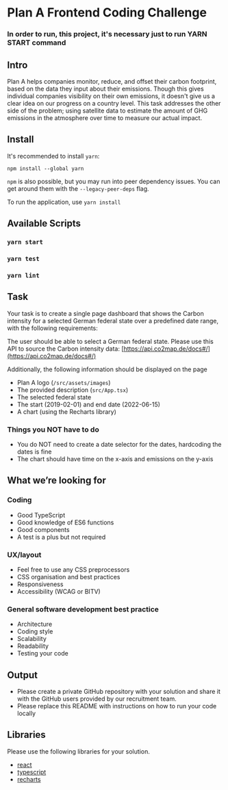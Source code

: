 # Plan A Frontend Coding Challenge

### In order to run, this project, it's necessary just to run YARN START command
## Intro

Plan A helps companies monitor, reduce, and offset their carbon footprint, based on the data
they input about their emissions. Though this gives individual companies visibility on their
own emissions, it doesn't give us a clear idea on our progress on a country level.
This task addresses the other side of the problem; using satellite data to estimate the
amount of GHG emissions in the atmosphere over time to measure our actual impact.

## Install

It's recommended to install `yarn`:

```
npm install --global yarn
```

`npm` is also possible, but you may run into peer dependency issues. You can get around them with the `--legacy-peer-deps` flag.

To run the application, use `yarn install`

## Available Scripts

### `yarn start`

### `yarn test`

### `yarn lint`

## Task

Your task is to create a single page dashboard that shows the Carbon intensity for a selected German federal state over a predefined date range, with the following requirements:

The user should be able to select a German federal state. Please use this API to source the Carbon intensity data: [https://api.co2map.de/docs#/](https://api.co2map.de/docs#/)

Additionally, the following information should be displayed on the page

- Plan A logo (`/src/assets/images`)
- The provided description (`src/App.tsx`)
- The selected federal state
- The start (2019-02-01) and end date (2022-06-15)
- A chart (using the Recharts library)

### Things you NOT have to do

- You do NOT need to create a date selector for the dates, hardcoding the dates is fine
- The chart should have time on the x-axis and emissions on the y-axis

## What we’re looking for

### Coding

- Good TypeScript
- Good knowledge of ES6 functions
- Good components
- A test is a plus but not required

### UX/layout

- Feel free to use any CSS preprocessors
- CSS organisation and best practices
- Responsiveness
- Accessibility (WCAG or BITV)

### General software development best practice

- Architecture
- Coding style
- Scalability
- Readability
- Testing your code

## Output

- Please create a private GitHub repository with your solution and share it with the GitHub users provided by our recruitment team.
- Please replace this README with instructions on how to run your code locally

## Libraries

Please use the following libraries for your solution.

- [react](https://reactjs.org/)
- [typescript](https://www.typescriptlang.org/)
- [recharts](https://recharts.org/en-US/)

